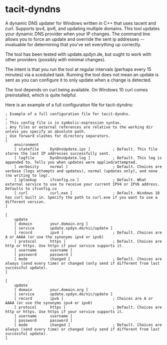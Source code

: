 # tacit-dyndns
A dynamic DNS updater for Windows written in C++ that uses tacent and curl. Supports ipv4, ipv6, and updating multiple domains. This tool updates your dynamic DNS provider when your IP changes. The command line allows you to force an update and override the sent ip addresses -- invaluable for determining that you've set everything up correctly.

The tool has been tested with update.spdyn.de, but ought to work with other providers (possibly with minimal changes).

The intent is that you run the tool at regular intervals (perhaps every 15 minutes) via a sceduled task. Running the tool does not mean an update is sent as you can configure it to only update when a change is detected.

The tool depends on curl being available. On Windows 10 curl comes preinstalled, which is quite helpful.

Here is an example of a full configuration file for tacit-dyndns:

```
; Example of a full configuration file for tacit-dyndns.
;
; This config file is in symbolic-expression syntax.
; Any files or external references are relative to the working dir unless you specify an absolute path.
; Use forward slashes for directory separators.
[
	environment
	[ statefile		DynDnsUpdate.ips ]			; Default. This file stores the last IP addresses successfully sent.
	[ logfile		DynDnsUpdate.log ]			; Default. This log is appended to. Tells you when updates were applied/attempted.
	[ verbosity		normal ]					; Default. Choices are verbose (logs attempts and updates), normal (updates only), and none (no writing to log).
	[ iplookup		ifconfig.co ]				; Default. What external service to use to receive your current IPV4 or IPV6 address. Defaults to ifconfig.co
	[ curl			curl.exe ]					; Default. Windows 10 has curl built in. Specify the path to curl.exe if you want to use a different version.
]

[
	update
	[ domain		your.domain.org ]
	[ service		update.spdyn.de/nic/update ]
	[ record		ipv4 ]						; Default. Choices are A or AAAA (or use the synonyms ipv4 or ipv6)
	[ protocol		https ]						; Default. Choices are http or https. Use https if your service supports it.
	[ username		username ]
	[ password		password ]
	[ mode			changed ]					; Default. Choices are always (send every time) or changed (only send if different from last successful update).
]

[
	update
	[ domain		your.domain.org ]
	[ service		update.spdyn.de/nic/update ]
	[ record		ipv6 ]						; Choices are A or AAAA (or use the synonyms ipv4 or ipv6)
	[ protocol		https ]						; Default. Choices are http or https. Use https if your service supports it.
	[ username		username ]
	[ password		password ]
	[ mode			changed ]					; Default. Choices are always (send every time) or changed (only send if different from last successful update).
]
```
